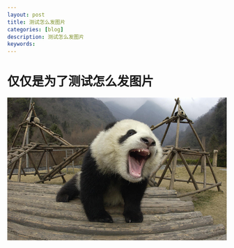 ```yaml
---
layout: post
title: 测试怎么发图片
categories: [blog]
description: 测试怎么发图片
keywords: 
---
```


# 仅仅是为了测试怎么发图片

![tiger-panda.jpg](/images/post/blog/8-giant-panda-ailuropoda-melanoleuca-katherine-feng.jpg)
